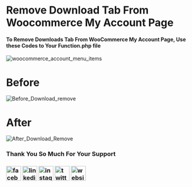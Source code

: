 # Remove Download Tab From Woocommerce My Account Page #

#### To Remove Downloads Tab From WooCommerce My Account Page, Use these Codes to Your Function.php file ####


![woocommerce_account_menu_items](https://user-images.githubusercontent.com/81785311/153567820-2daff35f-2965-4789-b715-bf041d9b3bc0.png)


# Before #
![Before_Download_remove](https://user-images.githubusercontent.com/81785311/153569957-4d12d09d-82a3-40f5-96cd-4a8095c99ea3.png)

# After #
![After_Download_Remove](https://user-images.githubusercontent.com/81785311/153569951-b2f72d63-43f7-4ab4-b379-5f8057a96e91.png)


### Thank You So Much For Your Support ###

### [<img src='https://www.shaon.pro/pro-files/uploads/2022/02/fb.png' alt='facebook' height='40'>](https://www.facebook.com/R4st4r.Ch3l3/)  [<img src='https://www.shaon.pro/pro-files/uploads/2022/02/in.png' alt='linkedin' height='40'>](https://www.linkedin.com/in/shaon-pro/) [<img src='https://www.shaon.pro/pro-files/uploads/2022/02/ins.png' alt='instagram' height='40'>](https://www.instagram.com/shaon.pro/) [<img src='https://www.shaon.pro/pro-files/uploads/2022/02/tw.png' alt='twitter' height='40'>](https://twitter.com/shaonpro) [<img src='https://www.shaon.pro/pro-files/uploads/2022/02/Pro.png' alt='website' height='40'>](https://www.shaon.pro/)  

